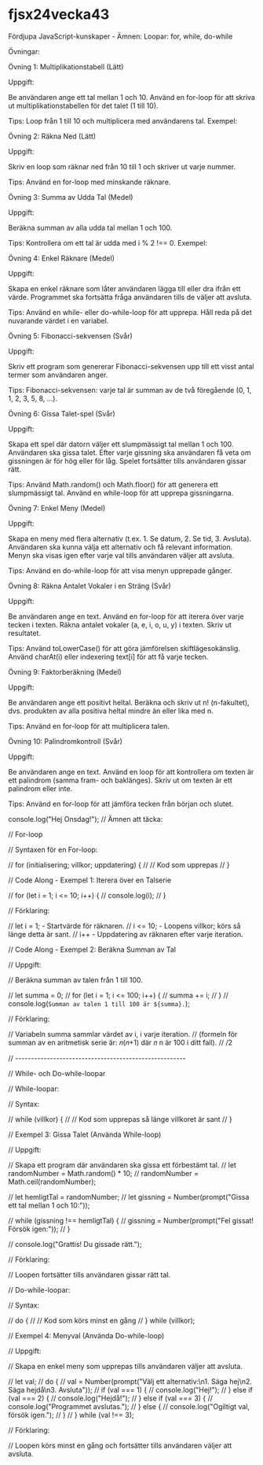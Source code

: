 # fjsx24vecka43

Fördjupa JavaScript-kunskaper - Ämnen: Loopar: for, while, do-while

Övningar:

Övning 1: Multiplikationstabell (Lätt)

Uppgift:

Be användaren ange ett tal mellan 1 och 10.
Använd en for-loop för att skriva ut multiplikationstabellen för det talet (1 till 10).

Tips:
Loop från 1 till 10 och multiplicera med användarens tal.
Exempel:

Övning 2: Räkna Ned (Lätt)

Uppgift:

Skriv en loop som räknar ned från 10 till 1 och skriver ut varje nummer.

Tips:
Använd en for-loop med minskande räknare.

Övning 3: Summa av Udda Tal (Medel)

Uppgift:

Beräkna summan av alla udda tal mellan 1 och 100.

Tips:
Kontrollera om ett tal är udda med i % 2 !== 0.
Exempel:

Övning 4: Enkel Räknare (Medel)

Uppgift:

Skapa en enkel räknare som låter användaren lägga till eller dra ifrån ett värde.
Programmet ska fortsätta fråga användaren tills de väljer att avsluta.

Tips:
Använd en while- eller do-while-loop för att upprepa.
Håll reda på det nuvarande värdet i en variabel.

Övning 5: Fibonacci-sekvensen (Svår)

Uppgift:

Skriv ett program som genererar Fibonacci-sekvensen upp till ett visst antal termer som användaren anger.

Tips:
Fibonacci-sekvensen: varje tal är summan av de två föregående (0, 1, 1, 2, 3, 5, 8, ...).

Övning 6: Gissa Talet-spel (Svår)

Uppgift:

Skapa ett spel där datorn väljer ett slumpmässigt tal mellan 1 och 100.
Användaren ska gissa talet.
Efter varje gissning ska användaren få veta om gissningen är för hög eller för låg.
Spelet fortsätter tills användaren gissar rätt.

Tips:
Använd Math.random() och Math.floor() för att generera ett slumpmässigt tal.
Använd en while-loop för att upprepa gissningarna.

Övning 7: Enkel Meny (Medel)

Uppgift:

Skapa en meny med flera alternativ (t.ex. 1. Se datum, 2. Se tid, 3. Avsluta).
Användaren ska kunna välja ett alternativ och få relevant information.
Menyn ska visas igen efter varje val tills användaren väljer att avsluta.

Tips:
Använd en do-while-loop för att visa menyn upprepade gånger.

Övning 8: Räkna Antalet Vokaler i en Sträng (Svår)

Uppgift:

Be användaren ange en text.
Använd en for-loop för att iterera över varje tecken i texten.
Räkna antalet vokaler (a, e, i, o, u, y) i texten.
Skriv ut resultatet.

Tips:
Använd toLowerCase() för att göra jämförelsen skiftlägesokänslig.
Använd charAt(i) eller indexering text[i] för att få varje tecken.

Övning 9: Faktorberäkning (Medel)

Uppgift:

Be användaren ange ett positivt heltal.
Beräkna och skriv ut n! (n-fakultet), dvs. produkten av alla positiva heltal mindre än eller lika med n.

Tips:
Använd en for-loop för att multiplicera talen.

Övning 10: Palindromkontroll (Svår)

Uppgift:

Be användaren ange en text.
Använd en loop för att kontrollera om texten är ett palindrom (samma fram- och baklänges).
Skriv ut om texten är ett palindrom eller inte.

Tips:
Använd en for-loop för att jämföra tecken från början och slutet.

console.log("Hej Onsdag!");
// Ämnen att täcka:

// For-loop

// Syntaxen för en For-loop:

// for (initialisering; villkor; uppdatering) {
// // Kod som upprepas
// }

// Code Along - Exempel 1: Iterera över en Talserie

// for (let i = 1; i <= 10; i++) {
// console.log(i);
// }

// Förklaring:

// let i = 1; - Startvärde för räknaren.
// i <= 10; - Loopens villkor; körs så länge detta är sant.
// i++ - Uppdatering av räknaren efter varje iteration.

// Code Along - Exempel 2: Beräkna Summan av Tal

// Uppgift:

// Beräkna summan av talen från 1 till 100.

// let summa = 0;
// for (let i = 1; i <= 100; i++) {
// summa += i;
// }
// console.log(`Summan av talen 1 till 100 är ${summa}.`);

// Förklaring:

// Variabeln summa sammlar värdet av i, i varje iteration.
// (formeln för summan av en aritmetisk serie är: 𝑛(𝑛+1) där 𝑛 n är 100 i ditt fall).
// /2

// ------------------------------------------------------

// While- och Do-while-loopar

// While-loopar:

// Syntax:

// while (villkor) {
// // Kod som upprepas så länge villkoret är sant
// }

// Exempel 3: Gissa Talet (Använda While-loop)

// Uppgift:

// Skapa ett program där användaren ska gissa ett förbestämt tal.
// let randomNumber = Math.random() \* 10;
// randomNumber = Math.ceil(randomNumber);

// let hemligtTal = randomNumber;
// let gissning = Number(prompt("Gissa ett tal mellan 1 och 10:"));

// while (gissning !== hemligtTal) {
// gissning = Number(prompt("Fel gissat! Försök igen:"));
// }

// console.log("Grattis! Du gissade rätt.");

// Förklaring:

// Loopen fortsätter tills användaren gissar rätt tal.

// Do-while-loopar:

// Syntax:

// do {
// // Kod som körs minst en gång
// } while (villkor);

// Exempel 4: Menyval (Använda Do-while-loop)

// Uppgift:

// Skapa en enkel meny som upprepas tills användaren väljer att avsluta.

// let val;
// do {
// val = Number(prompt("Välj ett alternativ:\n1. Säga hej\n2. Säga hejdå\n3. Avsluta"));
// if (val === 1) {
// console.log("Hej!");
// } else if (val === 2) {
// console.log("Hejdå!");
// } else if (val === 3) {
// console.log("Programmet avslutas.");
// } else {
// console.log("Ogiltigt val, försök igen.");
// }
// } while (val !== 3);

// Förklaring:

// Loopen körs minst en gång och fortsätter tills användaren väljer att avsluta.
